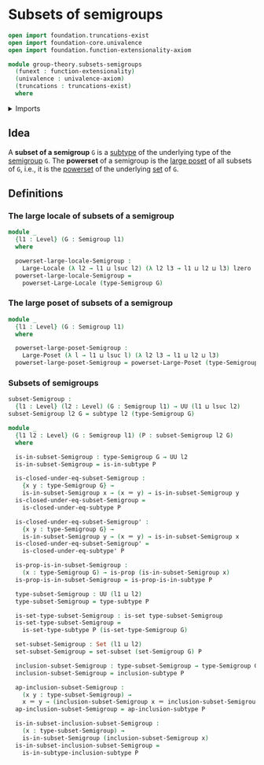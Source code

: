 # Subsets of semigroups

```agda
open import foundation.truncations-exist
open import foundation-core.univalence
open import foundation.function-extensionality-axiom

module group-theory.subsets-semigroups
  (funext : function-extensionality)
  (univalence : univalence-axiom)
  (truncations : truncations-exist)
  where
```

<details><summary>Imports</summary>

```agda
open import foundation.dependent-products-propositions funext
open import foundation.identity-types funext
open import foundation.large-locale-of-subtypes funext univalence truncations
open import foundation.powersets funext univalence truncations
open import foundation.propositions funext univalence
open import foundation.sets funext univalence
open import foundation.subtypes funext univalence truncations
open import foundation.universe-levels

open import group-theory.semigroups funext univalence

open import order-theory.large-locales funext univalence truncations
open import order-theory.large-posets funext univalence truncations
```

</details>

## Idea

A **subset of a semigroup** `G` is a [subtype](foundation.subtypes.md) of the
underlying type of the [semigroup](group-theory.semigroups.md) `G`. The
**powerset** of a semigroup is the [large poset](order-theory.large-posets.md)
of all subsets of `G`, i.e., it is the [powerset](foundation.powersets.md) of
the underlying [set](foundation.sets.md) of `G`.

## Definitions

### The large locale of subsets of a semigroup

```agda
module _
  {l1 : Level} (G : Semigroup l1)
  where

  powerset-large-locale-Semigroup :
    Large-Locale (λ l2 → l1 ⊔ lsuc l2) (λ l2 l3 → l1 ⊔ l2 ⊔ l3) lzero
  powerset-large-locale-Semigroup =
    powerset-Large-Locale (type-Semigroup G)
```

### The large poset of subsets of a semigroup

```agda
module _
  {l1 : Level} (G : Semigroup l1)
  where

  powerset-large-poset-Semigroup :
    Large-Poset (λ l → l1 ⊔ lsuc l) (λ l2 l3 → l1 ⊔ l2 ⊔ l3)
  powerset-large-poset-Semigroup = powerset-Large-Poset (type-Semigroup G)
```

### Subsets of semigroups

```agda
subset-Semigroup :
  {l1 : Level} (l2 : Level) (G : Semigroup l1) → UU (l1 ⊔ lsuc l2)
subset-Semigroup l2 G = subtype l2 (type-Semigroup G)

module _
  {l1 l2 : Level} (G : Semigroup l1) (P : subset-Semigroup l2 G)
  where

  is-in-subset-Semigroup : type-Semigroup G → UU l2
  is-in-subset-Semigroup = is-in-subtype P

  is-closed-under-eq-subset-Semigroup :
    {x y : type-Semigroup G} →
    is-in-subset-Semigroup x → (x ＝ y) → is-in-subset-Semigroup y
  is-closed-under-eq-subset-Semigroup =
    is-closed-under-eq-subtype P

  is-closed-under-eq-subset-Semigroup' :
    {x y : type-Semigroup G} →
    is-in-subset-Semigroup y → (x ＝ y) → is-in-subset-Semigroup x
  is-closed-under-eq-subset-Semigroup' =
    is-closed-under-eq-subtype' P

  is-prop-is-in-subset-Semigroup :
    (x : type-Semigroup G) → is-prop (is-in-subset-Semigroup x)
  is-prop-is-in-subset-Semigroup = is-prop-is-in-subtype P

  type-subset-Semigroup : UU (l1 ⊔ l2)
  type-subset-Semigroup = type-subtype P

  is-set-type-subset-Semigroup : is-set type-subset-Semigroup
  is-set-type-subset-Semigroup =
    is-set-type-subtype P (is-set-type-Semigroup G)

  set-subset-Semigroup : Set (l1 ⊔ l2)
  set-subset-Semigroup = set-subset (set-Semigroup G) P

  inclusion-subset-Semigroup : type-subset-Semigroup → type-Semigroup G
  inclusion-subset-Semigroup = inclusion-subtype P

  ap-inclusion-subset-Semigroup :
    (x y : type-subset-Semigroup) →
    x ＝ y → (inclusion-subset-Semigroup x ＝ inclusion-subset-Semigroup y)
  ap-inclusion-subset-Semigroup = ap-inclusion-subtype P

  is-in-subset-inclusion-subset-Semigroup :
    (x : type-subset-Semigroup) →
    is-in-subset-Semigroup (inclusion-subset-Semigroup x)
  is-in-subset-inclusion-subset-Semigroup =
    is-in-subtype-inclusion-subtype P
```
